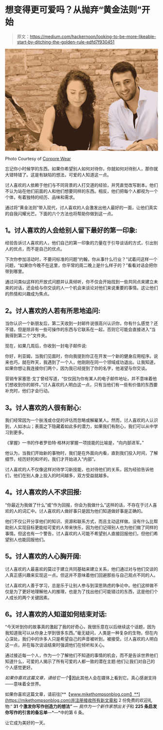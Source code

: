 # 想变得更可爱吗？从抛弃“黄金法则”开始

> 原文：<https://medium.com/hackernoon/looking-to-be-more-likeable-start-by-ditching-the-golden-rule-edfd7f930451>

![](img/0fce299198f5b1c480887146c46c3512.png)

Photo Courtesy of [Corpore Wear](http://corporewear.us)

忘记你小时候学的东西。如果你希望别人如何对待你，你就如何对待别人，那你就大错特错了。这是有缺陷的想法，可爱的人知道这一点。

讨人喜欢的人依赖于他们与不同背景的人打交道的经验，并凭直觉改写剧本。他们不认为站在他们前面的人和他们想要同样的东西。相反，他们把每个人都视为一个个体，有着独特的经历、品味和需求。

通过将“黄金法则”带入现代，讨人喜欢的人会激发出他人最好的一面，让他们真实的自我闪耀光芒。下面的六个方法也将帮助你做到这一点。

## **1。讨人喜欢的人会给别人留下最好的第一印象:**

经验告诉讨人喜欢的人，他们自己的第一印象的力量在于引导谈话的方式，引出别人的优点，而不是自己的优点。

下次你参加活动时，不要问标准的问题“约翰，你从事什么行业？”试着问这样一个问题，“如果你今晚不在这里，你平常的周二晚上是什么样子的？”看看对话会把你带到哪里。

通过问类似这样的开放式问题并认真倾听，你不仅会开始找到一些共同点来建立未来的对话，还会给与你交谈的人一个机会来谈论对他们来说重要的事情。这让他们的热情和兴趣成为焦点。

## **2。讨人喜欢的人若有所思地追问:**

当你认识一个新朋友后，第二天收到一封邮件说很高兴认识你，你有什么感觉？还不错，但是除非有一些可操作的东西与它联系在一起，否则它可能会直接进入“当我得到第二个”文件夹。

现在，如果几周后，你收到一封电子邮件说:

你好，利亚姆，当我们见面时，你向我提到你正在开发一个新的健身应用程序。说来也巧，就在昨天，我遇到了一个人，他刚刚在同一个领域成功退出。让我知道，如果你想让我连接你们两个，因为我已经提到了你的名字，他渴望与你交谈。

营销专家塞思·戈丁曾经写道，“仅仅因为你有某人的电子邮件地址，并不意味着他们想收到你的邮件。”讨人喜欢的人明白这一点，只有当他们有一些有价值的东西要补充时，他们才会行动。

## **3。讨人喜欢的人很有耐心:**

我们经常因为一个肤浅或仓促的评估而忽略或解雇某人。然而，讨人喜欢的人认识到，人如冰山；表面之下隐藏着如此多的潜力，如果我们有耐心，我们可以从中学习到更多。

《掌握》一书的作者罗伯特·格林对掌握一项技能的比喻是，“向内部进军。”

他认为，当我们开始新的事物时，我们是在外面向内看，直到我们投入时间，了解细节，经历好的和坏的，我们才开始进入“内部”。

讨人喜欢的人不仅像这样对待学习新技能，也对待他们的关系，因为经验告诉他们，他们在别人身上投入的时间越多，双方受益就越多。

## **4。讨人喜欢的人不求回报:**

“你最近为我做了什么”或“作为回报，你会为我做什么”这样的话，不存在于讨人喜欢的人的词汇中。讨人喜欢的人做好事只是因为他们知道做好事是正确的。

他们不仅公开分享他们的知识、资源和联系方式，而且主动这样做。没有什么比帮助别人实现目标更能给可爱的人带来快乐，因为他们记得别人也为他们做了同样的事情。但这也有一个警告，讨人喜欢的人可能不希望别人直接回报他们，但他们希望别人也能回报他们。

## **5。讨人喜欢的人心胸开阔:**

讨人喜欢的人最喜欢的莫过于建立共同基础来建立关系，他们通过对与他们交谈的人真正感兴趣来实现这一点。但这并不意味着他们回避那些与自己观点不同的人。

讨人喜欢的人善于学习，总是乐于让别人参与到深思熟虑的争论中。他们这样做不仅是为了更好地理解他人的推理，也是为了找出他们可能错过的东西，这是他们个人成长的两个关键因素。

## **6。讨人喜欢的人知道如何结束对话:**

“今天听到你的故事真的激起了我的好奇心，我很乐意在以后继续这个话题，因为我知道我可以从你身上学到很多东西。”毫无疑问，人类是一种复杂的生物，但在内心深处，我们中的许多人只是希望自己的声音被听到，被接受。讨人喜欢的人明白这一点，并在每次谈话结束时强调他们在倾听和关心。

通过接近每一个人，作为一个了解他们不知道的事情的机会，而不是告诉世界他们知道什么，可爱的人揭示了所有可爱的人都一致的潜在主题:他们让我们对自己的个人感觉更好。

*如果你喜欢这篇文章，请给它一个*👏因此其他人会在媒体上看到它。真心感谢支持——意味着全世界。

如果你喜欢这篇文章，请前往[**【www.mikethompsonblog.com】**](https://mikethompsonblog.com)并注册接收所有新文章和 2 份免费的欢迎礼物:“ **31 个激发你写作创造力的想法”** — *我作为一个新作家想出关于*和 **225 条启发你写作的引言的备忘单**—*—*中的第 6 条。

让它成为美好的一天。